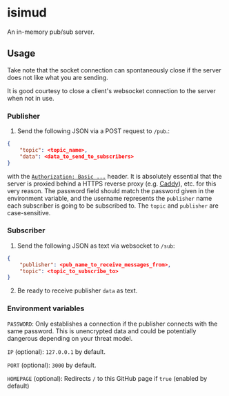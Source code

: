 # isimud

An in-memory pub/sub server.

## Usage

Take note that the socket connection can spontaneously close if the server does not like what you are sending.

It is good courtesy to close a client's websocket connection to the server when not in use.

### Publisher

1. Send the following JSON via a POST request to `/pub`.:

```json
{
    "topic": <topic_name>,
    "data": <data_to_send_to_subscribers>
}
```

with the [`Authorization: Basic ...`](https://developer.mozilla.org/en-US/docs/Web/HTTP/Headers/Authorization#basic) header. It is absolutely essential that the server is proxied behind a HTTPS reverse proxy (e.g. [Caddy](https://caddyserver.com/)), etc. for this very reason. The password field should match the password given in the environment variable, and the username represents the `publisher` name each subscriber is going to be subscribed to. The `topic` and `publisher` are case-sensitive.

### Subscriber

1. Send the following JSON as text via websocket to `/sub`:

```json
{
    "publisher": <pub_name_to_receive_messages_from>,
    "topic": <topic_to_subscribe_to>
}
```

2. Be ready to receive publisher `data` as text.

### Environment variables

`PASSWORD`: Only establishes a connection if the publisher connects with the same password. This is unencrypted data and could be potentially dangerous depending on your threat model.

`IP` (optional): `127.0.0.1` by default.

`PORT` (optional): `3000` by default.

`HOMEPAGE` (optional): Redirects `/` to this GitHub page if `true` (enabled by default)
